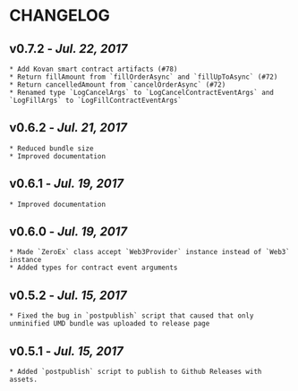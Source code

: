 # CHANGELOG

v0.7.2 - _Jul. 22, 2017_
------------------------
    * Add Kovan smart contract artifacts (#78)
    * Return fillAmount from `fillOrderAsync` and `fillUpToAsync` (#72)
    * Return cancelledAmount from `cancelOrderAsync` (#72)
    * Renamed type `LogCancelArgs` to `LogCancelContractEventArgs` and `LogFillArgs` to `LogFillContractEventArgs`
v0.6.2 - _Jul. 21, 2017_
------------------------
    * Reduced bundle size
    * Improved documentation
v0.6.1 - _Jul. 19, 2017_
------------------------
    * Improved documentation
v0.6.0 - _Jul. 19, 2017_
------------------------
    * Made `ZeroEx` class accept `Web3Provider` instance instead of `Web3` instance
    * Added types for contract event arguments
v0.5.2 - _Jul. 15, 2017_
------------------------
    * Fixed the bug in `postpublish` script that caused that only unminified UMD bundle was uploaded to release page
v0.5.1 - _Jul. 15, 2017_
------------------------
    * Added `postpublish` script to publish to Github Releases with assets.
